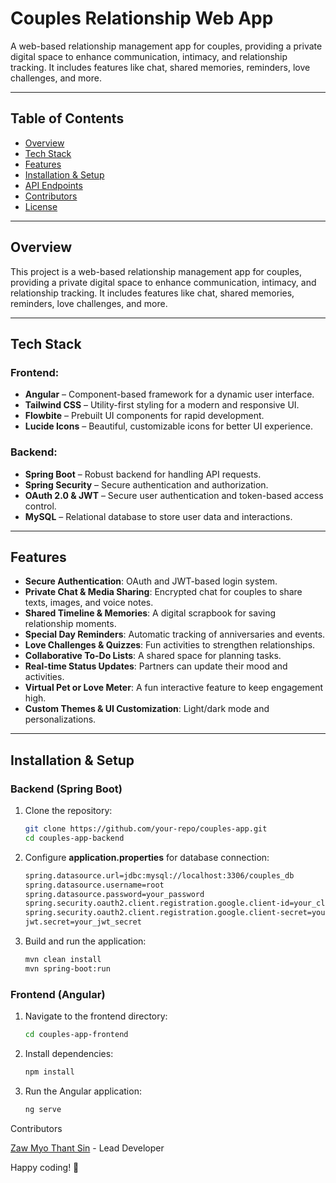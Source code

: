 # Couples Relationship Web App

A web-based relationship management app for couples, providing a private digital space to enhance communication, intimacy, and relationship tracking. It includes features like chat, shared memories, reminders, love challenges, and more.

---

## Table of Contents

- [Overview](#overview)
- [Tech Stack](#tech-stack)
- [Features](#features)
- [Installation & Setup](#installation--setup)
- [API Endpoints](#api-endpoints)
- [Contributors](#contributors)
- [License](#license)

---

## Overview

This project is a web-based relationship management app for couples, providing a private digital space to enhance communication, intimacy, and relationship tracking. It includes features like chat, shared memories, reminders, love challenges, and more.

---

## Tech Stack

### Frontend:
- **Angular** – Component-based framework for a dynamic user interface.
- **Tailwind CSS** – Utility-first styling for a modern and responsive UI.
- **Flowbite** – Prebuilt UI components for rapid development.
- **Lucide Icons** – Beautiful, customizable icons for better UI experience.

### Backend:
- **Spring Boot** – Robust backend for handling API requests.
- **Spring Security** – Secure authentication and authorization.
- **OAuth 2.0 & JWT** – Secure user authentication and token-based access control.
- **MySQL** – Relational database to store user data and interactions.

---

## Features

- **Secure Authentication**: OAuth and JWT-based login system.
- **Private Chat & Media Sharing**: Encrypted chat for couples to share texts, images, and voice notes.
- **Shared Timeline & Memories**: A digital scrapbook for saving relationship moments.
- **Special Day Reminders**: Automatic tracking of anniversaries and events.
- **Love Challenges & Quizzes**: Fun activities to strengthen relationships.
- **Collaborative To-Do Lists**: A shared space for planning tasks.
- **Real-time Status Updates**: Partners can update their mood and activities.
- **Virtual Pet or Love Meter**: A fun interactive feature to keep engagement high.
- **Custom Themes & UI Customization**: Light/dark mode and personalizations.

---

## Installation & Setup

### Backend (Spring Boot)

1. Clone the repository:
   ```bash
   git clone https://github.com/your-repo/couples-app.git
   cd couples-app-backend
   ```
2. Configure **application.properties** for database connection:
   ```bash
   spring.datasource.url=jdbc:mysql://localhost:3306/couples_db
   spring.datasource.username=root
   spring.datasource.password=your_password
   spring.security.oauth2.client.registration.google.client-id=your_client_id
   spring.security.oauth2.client.registration.google.client-secret=your_client_secret
   jwt.secret=your_jwt_secret
   ```
3. Build and run the application:
   ```bash
   mvn clean install
   mvn spring-boot:run
   ```
### Frontend (Angular)
1. Navigate to the frontend directory:
   ```bash
   cd couples-app-frontend
   ```
2. Install dependencies:
   ```bash
   npm install
   ```
3. Run the Angular application:
   ```bash
   ng serve
   ```
Contributors

[Zaw Myo Thant Sin](https://github.com/zawmyothantsin) - Lead Developer

Happy coding! 🚀
